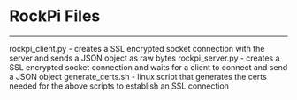 # RockPi Files
______________________________________
rockpi_client.py - creates a SSL encrypted socket connection with the server and sends a JSON object as raw bytes
rockpi_server.py - creates a SSL encrypted socket connection and waits for a client to connect and send a JSON object
generate_certs.sh - linux script that generates the certs needed for the above scripts to establish an SSL connection

